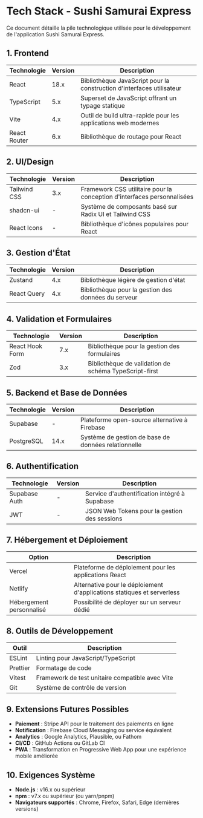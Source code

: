 # Tech Stack - Sushi Samurai Express

Ce document détaille la pile technologique utilisée pour le développement de l'application Sushi Samurai Express.

## 1. Frontend

| Technologie | Version | Description |
|-------------|---------|-------------|
| React | 18.x | Bibliothèque JavaScript pour la construction d'interfaces utilisateur |
| TypeScript | 5.x | Superset de JavaScript offrant un typage statique |
| Vite | 4.x | Outil de build ultra-rapide pour les applications web modernes |
| React Router | 6.x | Bibliothèque de routage pour React |

## 2. UI/Design

| Technologie | Version | Description |
|-------------|---------|-------------|
| Tailwind CSS | 3.x | Framework CSS utilitaire pour la conception d'interfaces personnalisées |
| shadcn-ui | - | Système de composants basé sur Radix UI et Tailwind CSS |
| React Icons | - | Bibliothèque d'icônes populaires pour React |

## 3. Gestion d'État

| Technologie | Version | Description |
|-------------|---------|-------------|
| Zustand | 4.x | Bibliothèque légère de gestion d'état |
| React Query | 4.x | Bibliothèque pour la gestion des données du serveur |

## 4. Validation et Formulaires

| Technologie | Version | Description |
|-------------|---------|-------------|
| React Hook Form | 7.x | Bibliothèque pour la gestion des formulaires |
| Zod | 3.x | Bibliothèque de validation de schéma TypeScript-first |

## 5. Backend et Base de Données

| Technologie | Version | Description |
|-------------|---------|-------------|
| Supabase | - | Plateforme open-source alternative à Firebase |
| PostgreSQL | 14.x | Système de gestion de base de données relationnelle |

## 6. Authentification

| Technologie | Version | Description |
|-------------|---------|-------------|
| Supabase Auth | - | Service d'authentification intégré à Supabase |
| JWT | - | JSON Web Tokens pour la gestion des sessions |

## 7. Hébergement et Déploiement

| Option | Description |
|--------|-------------|
| Vercel | Plateforme de déploiement pour les applications React |
| Netlify | Alternative pour le déploiement d'applications statiques et serverless |
| Hébergement personnalisé | Possibilité de déployer sur un serveur dédié |

## 8. Outils de Développement

| Outil | Description |
|-------|-------------|
| ESLint | Linting pour JavaScript/TypeScript |
| Prettier | Formatage de code |
| Vitest | Framework de test unitaire compatible avec Vite |
| Git | Système de contrôle de version |

## 9. Extensions Futures Possibles

- **Paiement** : Stripe API pour le traitement des paiements en ligne
- **Notification** : Firebase Cloud Messaging ou service équivalent
- **Analytics** : Google Analytics, Plausible, ou Fathom
- **CI/CD** : GitHub Actions ou GitLab CI
- **PWA** : Transformation en Progressive Web App pour une expérience mobile améliorée

## 10. Exigences Système

- **Node.js** : v16.x ou supérieur
- **npm** : v7.x ou supérieur (ou yarn/pnpm)
- **Navigateurs supportés** : Chrome, Firefox, Safari, Edge (dernières versions)
